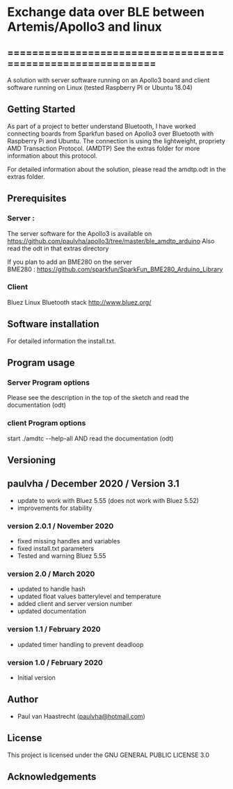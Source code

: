# Exchange data over BLE between Artemis/Apollo3 and linux

## ===========================================================

A solution with server software running on an Apollo3 board and client
software running on Linux (tested Raspberry PI or Ubuntu 18.04)

## Getting Started
As part of a project to better understand Bluetooth, I have worked
connecting boards from Sparkfun based on Apollo3 over Bluetooth
with Raspberry Pi and Ubuntu.
The connection is using the lightweight, propriety AMD Transaction Protocol. (AMDTP)
See the extras folder for more information about this protocol.

For detailed information about the solution, please read the amdtp.odt in the extras folder.

## Prerequisites
### Server :
The server software for the Apollo3 is available on https://github.com/paulvha/apollo3/tree/master/ble_amdtp_arduino
Also read the odt in that extras directory

If you plan to add an BME280 on the server
<br> BME280   : https://github.com/sparkfun/SparkFun_BME280_Arduino_Library

### Client
Bluez Linux Bluetooth stack http://www.bluez.org/

## Software installation
For detailed information the install.txt.

## Program usage
### Server Program options
Please see the description in the top of the sketch and read the documentation (odt)

### client Program options
start ./amdtc --help-all AND read the documentation (odt)

## Versioning

## paulvha / December 2020 / Version 3.1
 * update to work with Bluez 5.55 (does not work with Bluez 5.52)
 * improvements for stability

### version 2.0.1 / November 2020
 * fixed missing handles and variables
 * fixed install.txt parameters
 * Tested and warning Bluez 5.55

### version 2.0 / March 2020
 * updated to handle hash
 * updated float values batterylevel and temperature
 * added client and server version number
 * updated documentation

### version 1.1 / February 2020
 * updated timer handling to prevent deadloop

### version 1.0 / February 2020
 * Initial version

## Author
 * Paul van Haastrecht (paulvha@hotmail.com)

## License
This project is licensed under the GNU GENERAL PUBLIC LICENSE 3.0

## Acknowledgements
